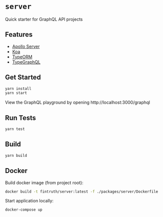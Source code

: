 # `server`

Quick starter for GraphQL API projects

## Features

- [Apollo Server](https://www.apollographql.com/docs/apollo-server/)
- [Koa](https://koajs.com/#application)
- [TypeORM](http://typeorm.io/#/)
- [TypeGraphQL](https://19majkel94.github.io/type-graphql/)

## Get Started

```bash
yarn install
yarn start
```

View the GraphQL playground by opening http://localhost:3000/graphql

## Run Tests

```bash
yarn test
```

## Build

```bash
yarn build
```

## Docker

Build docker image (from project root):

```bash
docker build -t fintruth/server:latest -f ./packages/server/Dockerfile .
```

Start application locally:

```bash
docker-compose up
```
